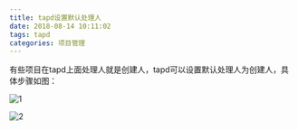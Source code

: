 ```yaml
---
title: tapd设置默认处理人
date: 2018-08-14 10:11:02
tags: tapd
categories: 项目管理
---
```


有些项目在tapd上面处理人就是创建人，tapd可以设置默认处理人为创建人，具体步骤如图：

![1](1.png)

![2](2.png)


